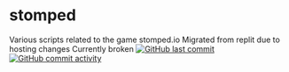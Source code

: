 # stomped
Various scripts related to the game stomped.io
Migrated from replit due to hosting changes
Currently broken
[![GitHub last commit](https://img.shields.io/github/last-commit/username/repository)](https://github.com/username/repository/commits/main)
[![GitHub commit activity](https://img.shields.io/github/commit-activity/m/username/repository)](https://github.com/username/repository/commits/main)
